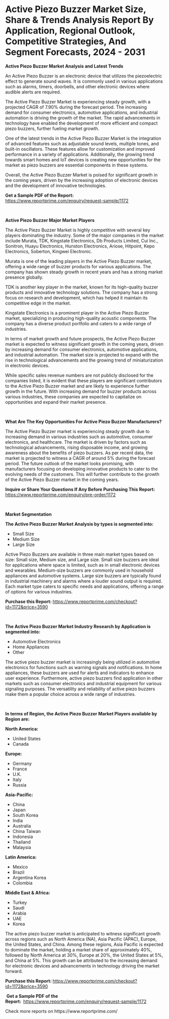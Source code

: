 <p><h1>Active Piezo Buzzer Market Size, Share & Trends Analysis Report By Application, Regional Outlook, Competitive Strategies, And Segment Forecasts, 2024 - 2031</h1></p><p><strong>Active Piezo Buzzer Market Analysis and Latest Trends</strong></p>
<p><p>An Active Piezo Buzzer is an electronic device that utilizes the piezoelectric effect to generate sound waves. It is commonly used in various applications such as alarms, timers, doorbells, and other electronic devices where audible alerts are required.</p><p>The Active Piezo Buzzer Market is experiencing steady growth, with a projected CAGR of 7.90% during the forecast period. The increasing demand for consumer electronics, automotive applications, and industrial automation is driving the growth of the market. The rapid advancements in technology have enabled the development of more efficient and compact piezo buzzers, further fueling market growth.</p><p>One of the latest trends in the Active Piezo Buzzer Market is the integration of advanced features such as adjustable sound levels, multiple tones, and built-in oscillators. These features allow for customization and improved performance in a variety of applications. Additionally, the growing trend towards smart homes and IoT devices is creating new opportunities for the market as piezo buzzers are essential components in these systems.</p><p>Overall, the Active Piezo Buzzer Market is poised for significant growth in the coming years, driven by the increasing adoption of electronic devices and the development of innovative technologies.</p></p>
<p><strong>Get a Sample PDF of the Report:&nbsp;</strong> <a href="https://www.reportprime.com/enquiry/request-sample/1172">https://www.reportprime.com/enquiry/request-sample/1172</a></p>
<p>&nbsp;</p>
<p><strong>Active Piezo Buzzer Major Market Players</strong></p>
<p><p>The Active Piezo Buzzer Market is highly competitive with several key players dominating the industry. Some of the major companies in the market include Murata, TDK, Kingstate Electronics, Db Products Limited, Cui Inc., Sonitron, Huayu Electronics, Hunston Electronics, Ariose, Hitpoint, Kepo Electronics, Soberton, Kingwei Electronic.</p><p>Murata is one of the leading players in the Active Piezo Buzzer market, offering a wide range of buzzer products for various applications. The company has shown steady growth in recent years and has a strong market presence globally.</p><p>TDK is another key player in the market, known for its high-quality buzzer products and innovative technology solutions. The company has a strong focus on research and development, which has helped it maintain its competitive edge in the market.</p><p>Kingstate Electronics is a prominent player in the Active Piezo Buzzer market, specializing in producing high-quality acoustic components. The company has a diverse product portfolio and caters to a wide range of industries.</p><p>In terms of market growth and future prospects, the Active Piezo Buzzer market is expected to witness significant growth in the coming years, driven by increasing demand for consumer electronics, automotive applications, and industrial automation. The market size is projected to expand with the rise in technological advancements and the growing trend of miniaturization in electronic devices.</p><p>While specific sales revenue numbers are not publicly disclosed for the companies listed, it is evident that these players are significant contributors to the Active Piezo Buzzer market and are likely to experience further growth in the future. With increasing demand for buzzer products across various industries, these companies are expected to capitalize on opportunities and expand their market presence.</p></p>
<p>&nbsp;</p>
<p><strong>What Are The Key Opportunities For Active Piezo Buzzer Manufacturers?</strong></p>
<p><p>The Active Piezo Buzzer market is experiencing steady growth due to increasing demand in various industries such as automotive, consumer electronics, and healthcare. The market is driven by factors such as technological advancements, rising disposable income, and growing awareness about the benefits of piezo buzzers. As per recent data, the market is projected to witness a CAGR of around 5% during the forecast period. The future outlook of the market looks promising, with manufacturers focusing on developing innovative products to cater to the evolving needs of the customers. This will further contribute to the growth of the Active Piezo Buzzer market in the coming years.</p></p>
<p><strong>Inquire or Share Your Questions If Any Before Purchasing This Report:</strong> <a href="https://www.reportprime.com/enquiry/pre-order/1172">https://www.reportprime.com/enquiry/pre-order/1172</a></p>
<p>&nbsp;</p>
<p><strong>Market Segmentation</strong></p>
<p><strong>The Active Piezo Buzzer Market Analysis by types is segmented into:</strong></p>
<p><ul><li>Small Size</li><li>Medium Size</li><li>Large Size</li></ul></p>
<p><p>Active Piezo Buzzers are available in three main market types based on size: Small size, Medium size, and Large size. Small size buzzers are ideal for applications where space is limited, such as in small electronic devices and wearables. Medium-size buzzers are commonly used in household appliances and automotive systems. Large size buzzers are typically found in industrial machinery and alarms where a louder sound output is required. Each market type caters to specific needs and applications, offering a range of options for various industries.</p></p>
<p><strong>Purchase this Report:&nbsp;</strong><a href="https://www.reportprime.com/checkout?id=1172&price=3590">https://www.reportprime.com/checkout?id=1172&price=3590</a></p>
<p>&nbsp;</p>
<p><strong>The Active Piezo Buzzer Market Industry Research by Application is segmented into:</strong></p>
<p><ul><li>Automotive Electronics</li><li>Home Appliances</li><li>Other</li></ul></p>
<p><p>The active piezo buzzer market is increasingly being utilized in automotive electronics for functions such as warning signals and notifications. In home appliances, these buzzers are used for alerts and indicators to enhance user experience. Furthermore, active piezo buzzers find application in other markets such as consumer electronics and industrial equipment for various signaling purposes. The versatility and reliability of active piezo buzzers make them a popular choice across a wide range of industries.</p></p>
<p>&nbsp;</p>
<p><strong>In terms of Region, the Active Piezo Buzzer Market Players available by Region are:</strong></p>
<p>
    <p> <strong> North America: </strong>
        <ul>
            <li>United States</li>
            <li>Canada</li>
        </ul>
        </p> 
    <p> <strong> Europe: </strong>
        <ul>
            <li>Germany</li>
            <li>France</li>
            <li>U.K.</li>
            <li>Italy</li>
            <li>Russia</li>
        </ul>
        </p> 
    <p> <strong> Asia-Pacific: </strong>
        <ul>
            <li>China</li>
            <li>Japan</li>
            <li>South Korea</li>
            <li>India</li>
            <li>Australia</li>
            <li>China Taiwan</li>
            <li>Indonesia</li>
            <li>Thailand</li>
            <li>Malaysia</li>
        </ul>
        </p> 
    <p> <strong> Latin America: </strong>
        <ul>
            <li>Mexico</li>
            <li>Brazil</li>
            <li>Argentina Korea</li>
            <li>Colombia</li>
        </ul>
        </p> 
    <p> <strong> Middle East & Africa: </strong>
        <ul>
            <li>Turkey</li>
            <li>Saudi</li>
            <li>Arabia</li>
            <li>UAE</li>
            <li>Korea</li>
        </ul>
    </p>
    </p>
<p><p>The active piezo buzzer market is anticipated to witness significant growth across regions such as North America (NA), Asia Pacific (APAC), Europe, the United States, and China. Among these regions, Asia Pacific is expected to dominate the market, holding a market share of approximately 40%, followed by North America at 30%, Europe at 20%, the United States at 5%, and China at 5%. This growth can be attributed to the increasing demand for electronic devices and advancements in technology driving the market forward.</p></p>
<p><strong>Purchase this Report: </strong><a href="https://www.reportprime.com/checkout?id=1172&price=3590">https://www.reportprime.com/checkout?id=1172&price=3590</a></p>
<p>&nbsp;<strong>Get a Sample PDF of the Report:&nbsp;&nbsp;</strong><a href="https://www.reportprime.com/enquiry/request-sample/1172">https://www.reportprime.com/enquiry/request-sample/1172</a></p>
<p><strong></strong></p>
<p>Check more reports on https://www.reportprime.com/</p>